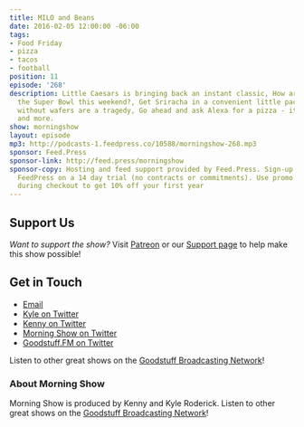 ```yaml
---
title: MILO and Beans
date: 2016-02-05 12:00:00 -06:00
tags:
- Food Friday
- pizza
- tacos
- football
position: 11
episode: '268'
description: Little Caesars is bringing back an instant classic, How are you watching
  the Super Bowl this weekend?, Get Sriracha in a convenient little packet, Kit Kats
  without wafers are a tragedy, Go ahead and ask Alexa for a pizza - it’ll work now,
  and more.
show: morningshow
layout: episode
mp3: http://podcasts-1.feedpress.co/10588/morningshow-268.mp3
sponsor: Feed.Press
sponsor-link: http://feed.press/morningshow
sponsor-copy: Hosting and feed support provided by Feed.Press. Sign-up today and try
  FeedPress on a 14 day trial (no contracts or commitments). Use promo code `morningshow`
  during checkout to get 10% off your first year
---
```


## Support Us
*Want to support the show?* Visit [Patreon](http://patreon.com/morningshow) or our [Support page](http://goodstuff.fm/support) to help make this show possible!

## Get in Touch
* [Email](mailto:kyle@goodstuff.fm)
* [Kyle on Twitter](http://twitter.com/dogburps)
* [Kenny on Twitter](http://twitter.com/pizzarobotics)
* [Morning Show on Twitter](http://twitter.com/morningshowam)
* [Goodstuff.FM on Twitter](http://twitter.com/goodstufffm)

Listen to other great shows on the [Goodstuff Broadcasting Network](http://goodstuff.fm/shows)!

### About Morning Show
Morning Show is produced by Kenny and Kyle Roderick. Listen to other great shows on the [Goodstuff Broadcasting Network](http://goodstuff.fm/)!
